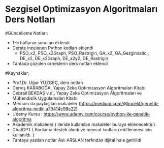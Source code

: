 # Sezgisel Optimizasyon Algoritmaları Ders Notları



#Güncelleme Notları:
  - 1-5 haftanın sunuları eklendi
  - Derste incelenen Python kodları eklendi 
      - PSO_x2, PSO_x2Graph, PSO_Rastrigin, GA_x2, GA_Gezginsatici, DE_x2, DE_x2Graph, DE_x2y2, DE_Rastrigin
  - Tahtada çözülen örneklerin ders notları eklendi


#Kaynaklar;

  - Prof.Dr. Uğur YÜZGEÇ, ders notları
  - Derviş KARABOĞA, Yapay Zeka Optimizasyon Algoritmaları Kitabı
  - Cebrail BEKDAŞ v.d.,  Yapay Zeka Optimizasyon Algoritmaları ve Mühendislik Uygulamaları Kitabı
  - Medium da paylaşılan makaleler (https://medium.com/@kocelif/genetik-algoritma-nedir-a79414e96e22)
  - Udemy Kursu : https://www.udemy.com/course/python-ile-genetik-algoritma
  - Akademik makaleler ( ileride kullanılan makaleler buraya eklenecektir.)
  - ChatGPT ( Kodlama destek alındı ve mevcut kodların editlenmesi için kullanıldı. ) 
  - Tahtaya yazılan notlar Aslı ARSLAN tarfından dijital hale getirildi
  
